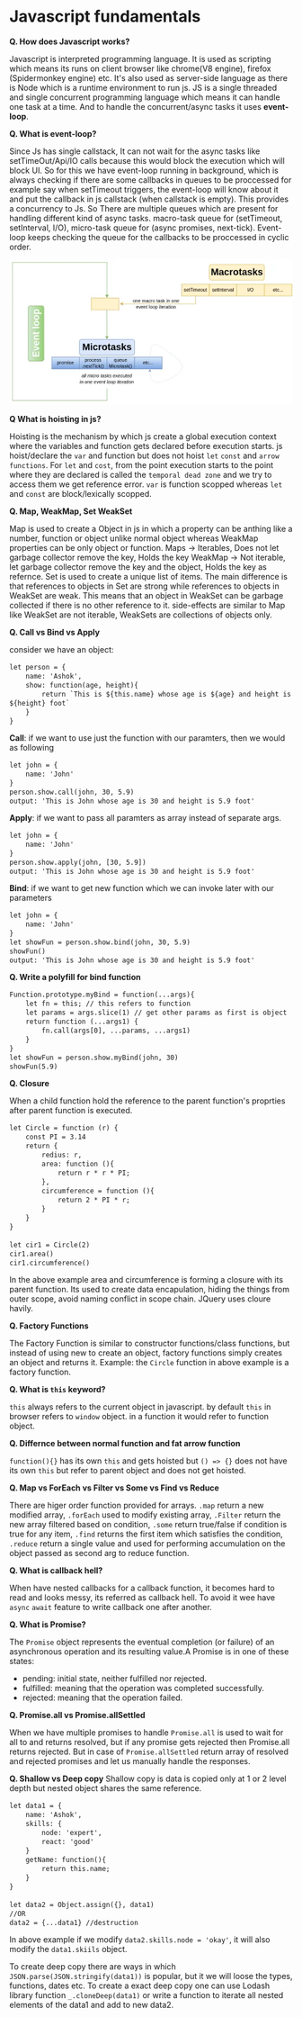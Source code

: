 # Javascript fundamentals

**Q. How does Javascript works?**

Javascript is interpreted programming language. It is used as scripting which means its runs on client browser like chrome(V8 engine), firefox (Spidermonkey engine) etc. It's also used as server-side language as there is Node which is a runtime environment to run js.
JS is a single threaded and single concurrent programming language which means it can handle one task at a time. And to handle the concurrent/async tasks it uses **event-loop**.

**Q. What is event-loop?**

Since Js has single callstack, It can not wait for the async tasks like setTimeOut/Api/IO calls because this would block the execution which will block UI. So for this we have event-loop running in background, which is always checking if there are some callbacks in queues to be proccessed for example say when setTimeout triggers, the event-loop will know about it and put the callback in js callstack (when callstack is empty). This provides a concurrency to Js.
So There are multiple queues which are present for handling different kind of async tasks. macro-task queue for (setTimeout, setInterval, I/O), micro-task queue for (async promises, next-tick). Event-loop keeps checking the queue for the callbacks to be proccessed in cyclic order.

![Event-Loop](../../public/event-loop.jpg.png)

**Q What is hoisting in js?**

Hoisting is the mechanism by which js create a global execution context where the variables and function gets declared before execution starts. js hoist/declare the `var` and function but does not hoist `let` `const` and `arrow functions`. For `let` and `cost`, from the point execution starts to the point where they are declared is called the `temporal dead zone` and we try to access them we get reference error.
`var` is function scopped whereas `let` and `const` are block/lexically scopped. 


**Q. Map, WeakMap, Set WeakSet**

Map is used to create a Object in js in which a property can be anthing like a number, function or object unlike normal object whereas WeakMap properties can be only object or function. 
Maps -> Iterables, Does not let garbage collector remove the key, Holds the key
WeakMap -> Not iterable, let garbage collector remove the key and the object, Holds the key as refernce.
Set is used to create a unique list of items. The main difference is that references to objects in Set are strong while references to objects in WeakSet are weak. This means that an object in WeakSet can be garbage collected if there is no other reference to it. side-effects are similar to Map like WeakSet are not iterable, WeakSets are collections of objects only.

**Q. Call vs Bind vs Apply**

consider we have an object:
```
let person = {
    name: 'Ashok', 
    show: function(age, height){ 
        return `This is ${this.name} whose age is ${age} and height is ${height} foot`
    }
}
```
**Call**: if we want to use just the function with our paramters, then we would as following
```
let john = {
    name: 'John' 
}
person.show.call(john, 30, 5.9)
output: 'This is John whose age is 30 and height is 5.9 foot'
```
**Apply**: if we want to pass all paramters as array instead of separate args. 
```
let john = {
    name: 'John' 
}
person.show.apply(john, [30, 5.9])
output: 'This is John whose age is 30 and height is 5.9 foot'
```
**Bind**: if we want to get new function which we can invoke later with our parameters
```
let john = {
    name: 'John' 
}
let showFun = person.show.bind(john, 30, 5.9)
showFun()
output: 'This is John whose age is 30 and height is 5.9 foot'
```

**Q. Write a polyfill for bind function**

```
Function.prototype.myBind = function(...args){
    let fn = this; // this refers to function
    let params = args.slice(1) // get other params as first is object
    return function (...args1) {
        fn.call(args[0], ...params, ...args1)
    }
}
let showFun = person.show.myBind(john, 30)
showFun(5.9)
```


**Q. Closure**

When a child function hold the reference to the parent function's proprties after parent function is executed.
```
let Circle = function (r) {
    const PI = 3.14
    return {
        redius: r,
        area: function (){
            return r * r * PI;
        },
        circumference = function (){
            return 2 * PI * r;
        }
    }
}

let cir1 = Circle(2)
cir1.area()
cir1.circumference()
```
In the above example area and circumference is forming a closure with its parent function.
Its used to create data encapulation, hiding the things from outer scope, avoid naming conflict in scope chain. JQuery uses cloure havily.


**Q. Factory Functions**

The Factory Function is similar to constructor functions/class functions, but instead of using new to create an object, factory functions simply creates an object and returns it.
Example: the `Circle` function in above example is a factory function.

**Q. What is `this` keyword?**

`this` always refers to the current object in javascript. by default `this` in browser refers to `window` object. in a function it would refer to function object.

**Q. Differnce between normal function and fat arrow function**

`function(){}` has its own `this` and gets hoisted but `() => {}` does not have its own `this` but refer to parent object and does not get hoisted.  

**Q. Map vs ForEach vs Filter vs Some vs Find vs Reduce**

There are higer order function provided for arrays. `.map` return a new modified array, `.forEach` used to modify existing array, `.Filter` return the new array filtered based on condition, `.some` return true/false if condition is true for any item, `.find` returns the first item which satisfies the condition, `.reduce` return a single value and used for performing accumulation on the object passed as second arg to reduce function.


**Q. What is callback hell?**

When have nested callbacks for a callback function, it becomes hard to read and looks messy, its referred as callback hell. To avoid it wee have `async` `await` feature to write callback one after another.

**Q. What is Promise?**

The `Promise` object represents the eventual completion (or failure) of an asynchronous operation and its resulting value.A Promise is in one of these states:
- pending: initial state, neither fulfilled nor rejected.
- fulfilled: meaning that the operation was completed successfully.
- rejected: meaning that the operation failed.

**Q. Promise.all vs Promise.allSettled**

When we have multiple promises to handle `Promise.all` is used to wait for all to and returns resolved, but if any promise gets rejected then Promise.all returns rejected. But in case of `Promise.allSettled` return array of resolved and rejected promises and let us manually handle the responses. 

**Q. Shallow vs Deep copy**
Shallow copy is data is copied only at 1 or 2 level depth but nested object shares the same reference.
```
let data1 = {
    name: 'Ashok',
    skills: {
        node: 'expert',
        react: 'good'
    }
    getName: function(){
        return this.name;
    }
}

let data2 = Object.assign({}, data1)
//OR
data2 = {...data1} //destruction
```
In above example if we modify `data2.skills.node = 'okay'`, it will also modify the `data1.skiils` object.

To create deep copy there are ways in which `JSON.parse(JSON.stringify(data1))` is popular, but it we will loose the types, functions, dates etc. To create a exact deep copy one can use Lodash library function `_.cloneDeep(data1)` or write a function to iterate all nested elements of the data1 and add to new data2.

